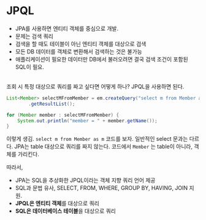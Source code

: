# JPQL

- JPA를 사용하면 엔티티 객체를 중심으로 개발.
- 문제는 검색 쿼리
- 검색을 할 때도 테이블이 아닌 엔티티 객체를 대상으로 검색
- 모든 DB 데이터를 객체로 변환해서 검색하는 것은 불가능
- 애플리케이션이 필요한 데이터만 DB에서 불러오려면 결국 검색 조건이 포함된 SQL이 필요.

<br/>
조회 시 특정 대상으로 쿼리를 짜고 싶다면 어떻게 하나? JPQL을 사용하면 된다.

```java
List<Member> selectMFromMember = em.createQuery("select m from Member as m", Member.class)  
        .getResultList();

for (Member member : selectMFromMember) {  
    System.out.println("member = " + member.getName());  
}
```

이렇게 생김. `select m from Member as m` 코드를 보자.
일반적인 select 문과는 다르다. JPA는 table 대상으로 쿼리를 짜지 않는다. 코드에서 `Member` 는 table이 아니라, 객체를 가리킨다.

따라서,
- JPA는 SQL을 추상화한 JPQL이라는 객체 지향 쿼리 언어 제공
- SQL과 문법 유사, SELECT, FROM, WHERE, GROUP BY, HAVING, JOIN 지원.
- **JPQL은 엔티티 객체**를 대상으로 쿼리
- **SQL은 데이터베이스 테이블**을 대상으로 쿼리
